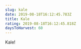 ```yaml
---
slug: kale
date: 2019-08-18T16:12:45.783Z
title: Kale
rating: 2019-08-18T16:12:45.818Z
daysToHarvest: 60
---
```

Kale!
